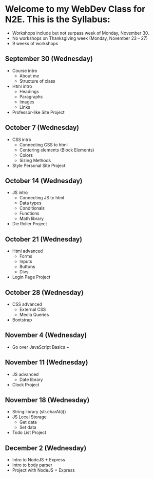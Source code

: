 # Welcome to my WebDev Class for N2E. This is the Syllabus: 

- Workshops include but not surpass week of Monday, November 30. 
- No workshops on Thanksgiving week (Monday, November 23 – 27)
- 9 weeks of workshops

## September 30 (Wednesday)
- Course intro
  - About me
  - Structure of class
- Html intro
  - Headings
  - Paragraphs
  - Images
  - Links
- Professor-like Site Project

## October 7 (Wednesday)
- CSS intro
  - Connecting CSS to html
  - Centering elements (Block Elements)
  - Colors
  - Sizing Methods
- Style Personal Site Project

## October 14 (Wednesday)
- JS intro
  - Connecting JS to html
  - Data types
  - Conditionals
  - Functions
  - Math library
- Die Roller Project


## October 21 (Wednesday)
- Html advanced
  - Forms
  - Inputs
  - Buttons
  - Divs
- Login Page Project


## October 28 (Wednesday)
- CSS advanced
  - External CSS
  - Media Queries
- Bootstrap


## November 4 (Wednesday)
- Go over JavaScript Basics ~

## November 11 (Wednesday)
- JS advanced
  - Date library
- Clock Project

## November 18 (Wednesday)
- String library (str.charAt(i)) 
- JS Local Storage
  - Get data
  - Set data
- Todo List Project

## December 2 (Wednesday)
- Intro to NodeJS + Express
- Intro to body parser
- Project with NodeJS + Express
